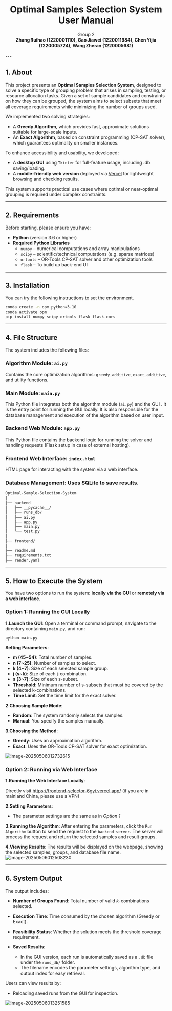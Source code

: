 <div align="center">
  <h1>Optimal Samples Selection System User Manual</h1>
  Group 2  
  <br>
  <strong>
    Zhang Ruihao (1220001110), Gao Jiawei (1220011984), Chen Yijia (1220005724), Wang Zheran (1220005681)
  </strong>
  <br><br>
</div>
---

## 1. About

This project presents an **Optimal Samples Selection System**, designed to solve a specific type of grouping problem that arises in sampling, testing, or resource allocation tasks. Given a set of sample candidates and constraints on how they can be grouped, the system aims to select subsets that meet all coverage requirements while minimizing the number of groups used.

We implemented two solving strategies:
- A **Greedy Algorithm**, which provides fast, approximate solutions suitable for large-scale inputs.
- An **Exact Algorithm**, based on constraint programming (CP-SAT solver), which guarantees optimality on smaller instances.

To enhance accessibility and usability, we developed:
- A **desktop GUI** using `Tkinter` for full-feature usage, including .db saving/loading.
- A **mobile-friendly web version** deployed via [Vercel](https://frontend-selector-6gyi.vercel.app/) for lightweight browsing and checking results.

This system supports practical use cases where optimal or near-optimal grouping is required under complex constraints.

-----

## 2. Requirements

Before starting, please ensure you have:

- **Python** (version 3.6 or higher)  
- **Required Python Libraries**  
  - `numpy` – numerical computations and array manipulations  
  - `scipy` – scientific/technical computations (e.g. sparse matrices)  
  - `ortools` – OR‑Tools CP‑SAT solver and other optimization tools  
  - `flask` – To build up back-end UI

-----

## 3. Installation

You can try the following instructions to set the environment.
```bash
conda create -n opm python=3.10
conda activate opm
pip install numpy scipy ortools flask flask-cors
```

---

## 4. File Structure

The system includes the following files:

### **Algorithm Module**: `ai.py`

Contains the core optimization algorithms: `greedy_additive`, `exact_additive`, and utility functions.

### **Main Module**: `main.py`

This Python file integrates both the algorithm module (`ai.py`) and the GUI . It is the entry point for running the GUI locally. It is also responsible for the database management and execution of the algorithm based on user input.

### **Backend Web Module**: `app.py`
This Python file contains the backend logic for running the solver and handling requests (Flask setup in case of external hosting).

### **Frontend Web Interface**: `index.html`

 HTML page for interacting with the system via a web interface.

### **Database Management**: Uses SQLite to save results.

```bash
Optimal-Sample-Selection-System
│
├── backend
│   ├── __pycache__/
│   ├── runs_db/
│   ├── ai.py
│   ├── app.py
│   ├── main.py
│   └── test.py
│
├── frontend/
│
├── readme.md
├── requirements.txt
├── render.yaml
```

---

## 5. How to Execute the System

You have two options to run the system: **locally via the GUI** or **remotely via a web interface**.

### Option 1: Running the GUI Locally

**1.Launch the GUI**:
Open a terminal or command prompt, navigate to the directory containing `main.py`, and run:

```bash
python main.py
```

**Setting Parameters**:

- **m (45~54)**: Total number of samples.
- **n (7~25)**: Number of samples to select.
- **k (4~7)**: Size of each selected sample group.
- **j (s~k)**: Size of each j-combination.
- **s (3~7)**: Size of each s-subset.
- **Threshold**: Minimum number of s-subsets that must be covered by the selected k-combinations.
- **Time Limit**: Set the time limit for the exact solver.

**2.Choosing Sample Mode**:

- **Random**: The system randomly selects the samples.
- **Manual**: You specify the samples manually.

**3.Choosing the Method**:

- **Greedy**: Uses an approximation algorithm.
- **Exact**: Uses the OR-Tools CP-SAT solver for exact optimization.

![image-20250506012732615](D:\Typora\图片\image-20250506012732615.png)



### Option 2: Running via Web Interface

**1.Running the Web Interface Locally**:

Directly visit https://frontend-selector-6gyi.vercel.app/ (if you are in mainland China, please use a VPN)

**2.Setting Parameters**:

- The parameter settings are the same as in *Option 1*

**3.Running the Algorithm**:
After entering the parameters, click the `Run Algorithm` button to send the request to the `backend server`. The server will process the request and return the selected samples and result groups.

**4.Viewing Results**:
The results will be displayed on the webpage, showing the selected samples, groups, and database file name.
![image-20250506012508230](D:\Typora\图片\image-20250506012508230.png)

-----

## 6. System Output

The output includes:

- **Number of Groups Found**: Total number of valid $k$-combinations selected.

- **Execution Time**: Time consumed by the chosen algorithm (Greedy or Exact).

- **Feasibility Status**: Whether the solution meets the threshold coverage requirement.

- **Saved Results**:
  - In the GUI version, each run is automatically saved as a `.db` file under the `runs_db/` folder.
  - The filename encodes the parameter settings, algorithm type, and output index for easy retrieval.

Users can view results by:

- Reloading saved runs from the GUI for inspection.

![image-20250506013251585](D:\Typora\图片\image-20250506013251585.png)

